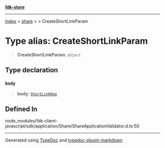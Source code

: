 [**fdk-store**](../../../README.md)
***

[Index](../../../API.md) > [share](../../README.md) > [<internal>](../README.md) > CreateShortLinkParam

# Type alias: CreateShortLinkParam

> **CreateShortLinkParam**: `object`

## Type declaration

### `body`

> **body**: [`ShortLinkReq`](type-alias.ShortLinkReq.md)

## Defined In

node\_modules/fdk-client-javascript/sdk/application/Share/ShareApplicationValidator.d.ts:50

***
Generated using [TypeDoc](https://typedoc.org/) and [typedoc-plugin-markdown](https://www.npmjs.com/package/typedoc-plugin-markdown)
